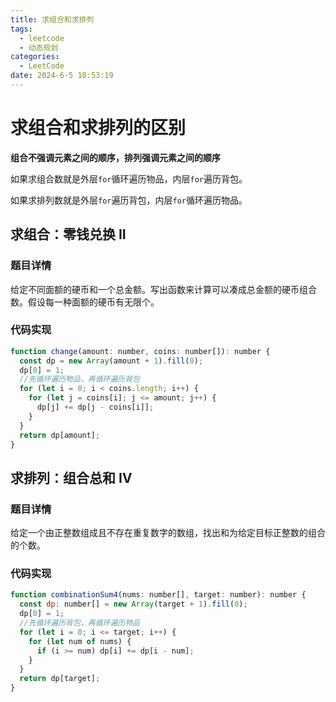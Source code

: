 ```yaml
---
title: 求组合和求排列
tags:
  - leetcode
  - 动态规划
categories:
  - LeetCode
date: 2024-6-5 10:53:19
---
```


<!-- @format -->

# 求组合和求排列的区别

**组合不强调元素之间的顺序，排列强调元素之间的顺序**

如果求组合数就是外层`for`循环遍历物品，内层`for`遍历背包。

如果求排列数就是外层`for`遍历背包，内层`for`循环遍历物品。

## 求组合：零钱兑换 II

### 题目详情

给定不同面额的硬币和一个总金额。写出函数来计算可以凑成总金额的硬币组合数。假设每一种面额的硬币有无限个。

### 代码实现

```js
function change(amount: number, coins: number[]): number {
  const dp = new Array(amount + 1).fill(0);
  dp[0] = 1;
  //先循环遍历物品，再循环遍历背包
  for (let i = 0; i < coins.length; i++) {
    for (let j = coins[i]; j <= amount; j++) {
      dp[j] += dp[j - coins[i]];
    }
  }
  return dp[amount];
}
```

## 求排列：组合总和 Ⅳ

### 题目详情

给定一个由正整数组成且不存在重复数字的数组，找出和为给定目标正整数的组合的个数。

### 代码实现

```js
function combinationSum4(nums: number[], target: number): number {
  const dp: number[] = new Array(target + 1).fill(0);
  dp[0] = 1;
  //先循环遍历背包，再循环遍历物品
  for (let i = 0; i <= target; i++) {
    for (let num of nums) {
      if (i >= num) dp[i] += dp[i - num];
    }
  }
  return dp[target];
}
```
